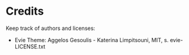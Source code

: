 # Credits

Keep track of authors and licenses:

- Evie Theme: Aggelos Gesoulis - Katerina Limpitsouni, MIT, s. evie-LICENSE.txt
